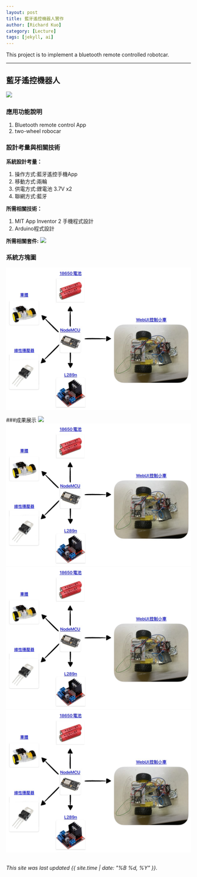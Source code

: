 ```yaml
---
layout: post
title: 藍牙遙控機器人實作
author: [Richard Kuo]
category: [Lecture]
tags: [jekyll, ai]
---
```


This project is to implement a bluetooth remote controlled robotcar.

---
## 藍牙遙控機器人
![](https://github.com/rkuo2023/MCU-project/blob/main/images/ESP32_RoboCar.jpg?raw=true)


### 應用功能說明
1. Bluetooth remote control App 
2. two-wheel robocar

### 設計考量與相關技術
**系統設計考量：**<br>
1. 操作方式:藍牙遙控手機App
2. 移動方式:兩輪 
3. 供電方式:鋰電池 3.7V x2
4. 聯網方式:藍牙

**所需相關技術：**
1. MIT App Inventor 2 手機程式設計 
2. Arduino程式設計

**所需相關套件:**
![](https://image.ruten.com.tw/g2/8/d4/16/21440347657238_872.jpg)

### 系統方塊圖
![](https://github.com/Mkyzzzzz/MCU-project/blob/main/WebUI_car.jpg)

###成果展示
![](https://github.com/Mkyzzzzz/MCU-project/blob/main/forward_stop.gif)
![](https://github.com/Mkyzzzzz/MCU-project/blob/main/WebUI_car.jpg)
![](https://github.com/Mkyzzzzz/MCU-project/blob/main/WebUI_car.jpg)
![](https://github.com/Mkyzzzzz/MCU-project/blob/main/WebUI_car.jpg)
<br>
<br>

*This site was last updated {{ site.time | date: "%B %d, %Y" }}.*


